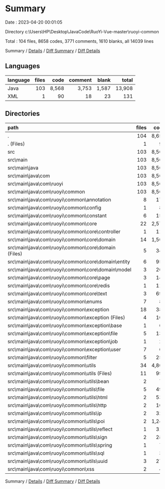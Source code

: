 # Summary

Date : 2023-04-20 00:01:05

Directory c:\\Users\\HP\\Desktop\\JavaCode\\RuoYi-Vue-master\\ruoyi-common

Total : 104 files,  8658 codes, 3771 comments, 1610 blanks, all 14039 lines

Summary / [Details](details.md) / [Diff Summary](diff.md) / [Diff Details](diff-details.md)

## Languages
| language | files | code | comment | blank | total |
| :--- | ---: | ---: | ---: | ---: | ---: |
| Java | 103 | 8,568 | 3,753 | 1,587 | 13,908 |
| XML | 1 | 90 | 18 | 23 | 131 |

## Directories
| path | files | code | comment | blank | total |
| :--- | ---: | ---: | ---: | ---: | ---: |
| . | 104 | 8,658 | 3,771 | 1,610 | 14,039 |
| . (Files) | 1 | 90 | 18 | 23 | 131 |
| src | 103 | 8,568 | 3,753 | 1,587 | 13,908 |
| src\\main | 103 | 8,568 | 3,753 | 1,587 | 13,908 |
| src\\main\\java | 103 | 8,568 | 3,753 | 1,587 | 13,908 |
| src\\main\\java\\com | 103 | 8,568 | 3,753 | 1,587 | 13,908 |
| src\\main\\java\\com\\ruoyi | 103 | 8,568 | 3,753 | 1,587 | 13,908 |
| src\\main\\java\\com\\ruoyi\\common | 103 | 8,568 | 3,753 | 1,587 | 13,908 |
| src\\main\\java\\com\\ruoyi\\common\\annotation | 8 | 175 | 173 | 66 | 414 |
| src\\main\\java\\com\\ruoyi\\common\\config | 1 | 85 | 24 | 27 | 136 |
| src\\main\\java\\com\\ruoyi\\common\\constant | 6 | 157 | 252 | 122 | 531 |
| src\\main\\java\\com\\ruoyi\\common\\core | 22 | 2,579 | 974 | 578 | 4,131 |
| src\\main\\java\\com\\ruoyi\\common\\core\\controller | 1 | 116 | 66 | 21 | 203 |
| src\\main\\java\\com\\ruoyi\\common\\core\\domain | 14 | 1,508 | 309 | 416 | 2,233 |
| src\\main\\java\\com\\ruoyi\\common\\core\\domain (Files) | 5 | 347 | 129 | 103 | 579 |
| src\\main\\java\\com\\ruoyi\\common\\core\\domain\\entity | 6 | 952 | 102 | 251 | 1,305 |
| src\\main\\java\\com\\ruoyi\\common\\core\\domain\\model | 3 | 209 | 78 | 62 | 349 |
| src\\main\\java\\com\\ruoyi\\common\\core\\page | 3 | 149 | 52 | 44 | 245 |
| src\\main\\java\\com\\ruoyi\\common\\core\\redis | 1 | 111 | 135 | 23 | 269 |
| src\\main\\java\\com\\ruoyi\\common\\core\\text | 3 | 695 | 412 | 74 | 1,181 |
| src\\main\\java\\com\\ruoyi\\common\\enums | 7 | 84 | 93 | 38 | 215 |
| src\\main\\java\\com\\ruoyi\\common\\exception | 18 | 386 | 127 | 112 | 625 |
| src\\main\\java\\com\\ruoyi\\common\\exception (Files) | 4 | 101 | 45 | 29 | 175 |
| src\\main\\java\\com\\ruoyi\\common\\exception\\base | 1 | 64 | 17 | 17 | 98 |
| src\\main\\java\\com\\ruoyi\\common\\exception\\file | 5 | 134 | 25 | 38 | 197 |
| src\\main\\java\\com\\ruoyi\\common\\exception\\job | 1 | 23 | 5 | 6 | 34 |
| src\\main\\java\\com\\ruoyi\\common\\exception\\user | 7 | 64 | 35 | 22 | 121 |
| src\\main\\java\\com\\ruoyi\\common\\filter | 5 | 259 | 41 | 41 | 341 |
| src\\main\\java\\com\\ruoyi\\common\\utils | 34 | 4,801 | 2,059 | 593 | 7,453 |
| src\\main\\java\\com\\ruoyi\\common\\utils (Files) | 11 | 995 | 528 | 147 | 1,670 |
| src\\main\\java\\com\\ruoyi\\common\\utils\\bean | 2 | 72 | 47 | 17 | 136 |
| src\\main\\java\\com\\ruoyi\\common\\utils\\file | 5 | 493 | 205 | 62 | 760 |
| src\\main\\java\\com\\ruoyi\\common\\utils\\html | 2 | 531 | 125 | 82 | 738 |
| src\\main\\java\\com\\ruoyi\\common\\utils\\http | 2 | 169 | 147 | 14 | 330 |
| src\\main\\java\\com\\ruoyi\\common\\utils\\ip | 2 | 321 | 92 | 26 | 439 |
| src\\main\\java\\com\\ruoyi\\common\\utils\\poi | 2 | 1,243 | 427 | 96 | 1,766 |
| src\\main\\java\\com\\ruoyi\\common\\utils\\reflect | 1 | 317 | 68 | 26 | 411 |
| src\\main\\java\\com\\ruoyi\\common\\utils\\sign | 2 | 281 | 31 | 48 | 360 |
| src\\main\\java\\com\\ruoyi\\common\\utils\\spring | 1 | 70 | 73 | 16 | 159 |
| src\\main\\java\\com\\ruoyi\\common\\utils\\sql | 1 | 35 | 20 | 7 | 62 |
| src\\main\\java\\com\\ruoyi\\common\\utils\\uuid | 3 | 274 | 296 | 52 | 622 |
| src\\main\\java\\com\\ruoyi\\common\\xss | 2 | 42 | 10 | 10 | 62 |

Summary / [Details](details.md) / [Diff Summary](diff.md) / [Diff Details](diff-details.md)